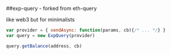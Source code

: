 ##exp-query - forked from eth-query

like web3 but for minimalists


```js
var provider = { sendAsync: function(params, cb){/* ... */} }
var query = new ExpQuery(provider)

query.getBalance(address, cb)
```
